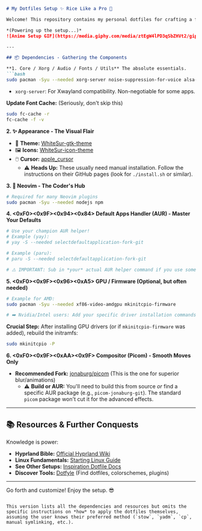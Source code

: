 ```markdown
# My Dotfiles Setup ✨ Rice Like a Pro 💪

Welcome! This repository contains my personal dotfiles for crafting a functional and aesthetically pleasing Arch Linux environment, centered around Hyprland. Let's get this setup looking sharp!

*(Powering up the setup...)*
![Anime Setup GIF](https://media.giphy.com/media/ztEgW4lPD3qSbZHVt2/giphy.gif)

---

## 📦 Dependencies - Gathering the Components

**1. Core / Xorg / Audio / Fonts / Utils** The absolute essentials.
```bash
sudo pacman -Syu --needed xorg-server noise-suppression-for-voice alsa-firmware python-pynvim topgrade ttf-symbola ttf-dejavu noto-fonts-emoji ttf-jetbrains-mono-nerd ttf-cascadia-code-nerd
```
*   `xorg-server`: For Xwayland compatibility. Non-negotiable for some apps.

**Update Font Cache:** (Seriously, don't skip this)
```bash
sudo fc-cache -r
fc-cache -f -v
```

**2. ✨ Appearance - The Visual Flair**
*   🎨 **Theme:** [WhiteSur-gtk-theme](https://github.com/vinceliuice/WhiteSur-gtk-theme)
*   🖼️ **Icons:** [WhiteSur-icon-theme](https://github.com/vinceliuice/WhiteSur-icon-theme)
*   🖱️ **Cursor:** [apple_cursor](https://github.com/ful1e5/apple_cursor)
    *   ⚠️ **Heads Up:** These usually need manual installation. Follow the instructions on their GitHub pages (look for `./install.sh` or similar).

**3. 🔌 Neovim - The Coder's Hub**
```bash
# Required for many Neovim plugins
sudo pacman -Syu --needed nodejs npm
```

**4. <0xF0><0x9F><0x94><0x84> Default Apps Handler (AUR) - Master Your Defaults**
```bash
# Use your champion AUR helper!
# Example (yay):
# yay -S --needed selectdefaultapplication-fork-git

# Example (paru):
# paru -S --needed selectdefaultapplication-fork-git

# ⚠️ IMPORTANT: Sub in *your* actual AUR helper command if you use something else!
```

**5. <0xF0><0x9F><0x96><0xA5>️ GPU / Firmware (Optional, but often needed)**
```bash
# Example for AMD:
sudo pacman -Syu --needed xf86-video-amdgpu mkinitcpio-firmware

# ➡️ Nvidia/Intel users: Add your specific driver installation commands here!
```
**Crucial Step:** After installing GPU drivers (or if `mkinitcpio-firmware` was added), rebuild the initramfs:
```bash
sudo mkinitcpio -P
```

**6. <0xF0><0x9F><0xAA><0x9F> Compositor (Picom) - Smooth Moves Only**
*   **Recommended Fork:** [jonaburg/picom](https://github.com/jonaburg/picom?tab=readme-ov-file) (This is the one for superior blur/animations)
    *   ⚠️ **Build or AUR:** You'll need to build this from source *or* find a specific AUR package (e.g., `picom-jonaburg-git`). The standard `picom` package won't cut it for the advanced effects.

---

## 📚 Resources & Further Conquests

Knowledge is power:

*   **Hyprland Bible:** [Official Hyprland Wiki](https://wiki.hyprland.org/)
*   **Linux Fundamentals:** [Starting Linux Guide](https://rlw.pages.dev/)
*   **See Other Setups:** [Inspiration Dotfile Docs](https://dotfiles-docs.vercel.app/)
*   **Discover Tools:** [Dotfyle](https://dotfyle.com/) (Find dotfiles, colorschemes, plugins)

---

Go forth and customize! Enjoy the setup. 😎
```

This version lists all the dependencies and resources but omits the specific instructions on *how* to apply the dotfiles themselves, assuming the user knows their preferred method (`stow`, `yadm`, `cp`, manual symlinking, etc.).
